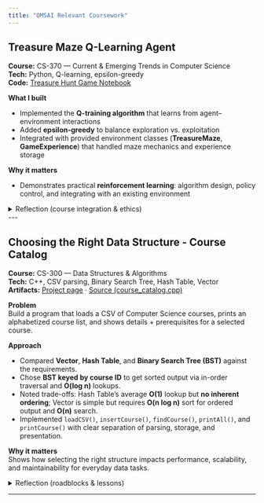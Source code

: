 ```yaml
---
title: "OMSAI Relevant Coursework"
---
```


## Treasure Maze Q-Learning Agent
**Course:** CS-370 — Current & Emerging Trends in Computer Science  
**Tech:** Python, Q-learning, epsilon-greedy  <br>
**Code:** 
<a href="projects/cs370-dqn/Murray_Orion_ProjectTwo.html" target="_blank" rel="noopener">
  Treasure Hunt Game Notebook
</a>

**What I built**
- Implemented the **Q-training algorithm** that learns from agent–environment interactions
- Added **epsilon-greedy** to balance exploration vs. exploitation
- Integrated with provided environment classes (**TreasureMaze**, **GameExperience**) that handled maze mechanics and experience storage

**Why it matters**
- Demonstrates practical **reinforcement learning**: algorithm design, policy control, and integrating with an existing environment

<details markdown="1">
<summary>Reflection (course integration & ethics)</summary>

- **What code were you given? What code did you create yourself?**<br>
  In this project I was provided with foundational code that included the environment setup being the maze structure for the TreasureMaze and GameExperience classes. These classes handled the basic mechanics of the game environment such as how the agent interacts with the maze and how experiences are stored for later use. I provided the code responsible for the Q-training algorithm that defined how the agent learned from its interactions with the environment and updating it's memory. I also integrated the epsilon-greedy strategy to balance exploration and exploitation so the agent could learn how to navigate the maze to find the treasure.<br>

- **What do computer scientists do and why does it matter?**<br>
  Computer scientists are problem solvers who use computational methods to find efficient solutions to complex problems. This involves not just coding but also understanding the underlying principles of computation, data management, and software design. It matters because they drive innovation by developing new algorithms, software, and technologies that push the boundaries of what is possible in fields like in this case artificial intelligence.

- **How do I approach a problem as a computer scientist?**<br>
  When approaching a problem as a computer scientist I try to follow a systematic process to ensure that the solution is both effective and efficient. This consists of understaning the clients requirements, planning out the design of the project, and then implementing a iterative product that has been throughly tested. If any feedback is given i try to go back and incorporate those changes.

- **What are my ethical responsibilities to the end user and the organization?**<br>
  My ethical responsibilties to end users and the orginization would be to use secure and transparent methods for processing data. If data isn’t handled responsibly, either the company itself could exploit its customers, or a bad actor could cause a breach. To address this, I would advocate for complete transparency with users about their data, provide an easy and effective way for them to opt out of data usage, and employ robust security measures to store and encrypt user information.
</details>
---

## Choosing the Right Data Structure - Course Catalog 
**Course:** CS-300 — Data Structures & Algorithms  
**Tech:** C++, CSV parsing, Binary Search Tree, Hash Table, Vector  
**Artifacts:** [Project page](projects/cs300-dsa/) · [Source (course_catalog.cpp)](projects/cs300-dsa/course_catalog.cpp)

**Problem**  
Build a program that loads a CSV of Computer Science courses, prints an alphabetized course list, and shows details + prerequisites for a selected course.

**Approach**  
- Compared **Vector**, **Hash Table**, and **Binary Search Tree (BST)** against the requirements.  
- Chose **BST keyed by course ID** to get sorted output via in-order traversal and **O(log n)** lookups.  
- Noted trade-offs: Hash Table’s average **O(1)** lookup but **no inherent ordering**; Vector is simple but requires **O(n log n)** sort for ordered output and **O(n)** search.  
- Implemented `loadCSV()`, `insertCourse()`, `findCourse()`, `printAll()`, and `printCourse()` with clear separation of parsing, storage, and presentation.

**Why it matters**  
Shows how selecting the right structure impacts performance, scalability, and maintainability for everyday data tasks.

<details markdown="1">
<summary>Reflection (roadblocks & lessons)</summary>

- **Roadblocks:** Early IDE/compile issues and limited C++ familiarity; solved with focused reading, small practice programs, and steady iteration.  
- **Growth:** I’m more confident choosing data structures from first principles and writing code that is maintainable and testable—not just “from memory.”  
</details>

---


<style>
/* Hide the theme’s header title line on this page only */
header .site-title,            /* Minima & many themes */
.page-header .project-name,    /* Cayman */
.page-title,                   /* Minimal Mistakes page title */
.breadcrumbs { display:none !important; }  /* if your theme shows a title as a breadcrumb */
</style>
